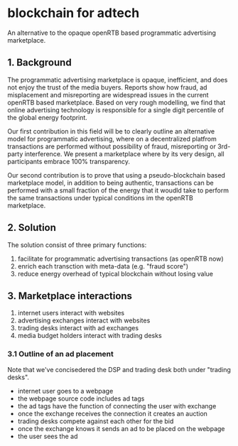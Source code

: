 # blockchain for adtech

An alternative to the opaque openRTB based programmatic advertising marketplace.

## 1. Background 

The programmatic advertising marketplace is opaque, inefficient, and does not enjoy the trust of the media buyers. Reports show how fraud, ad misplacement and misreporting are widespread issues in the current openRTB based marketplace. Based on very rough modelling, we find that online advertising technology is responsible for a single digit percentile of the global energy footprint. 

Our first contribution in this field will be to clearly outline an alternative model for programmatic advertising, where on a decentralized platfrom transactions are performed without possibility of fraud, misreporting or 3rd-party interference. We present a marketplace where by its very design, all participants embrace 100% transparency.

Our second contribution is to prove that using a pseudo-blockchain based marketplace model, in addition to being authentic, transactions can be performed with a small fraction of the energy that it woudld take to perform the same transactions under typical conditions im the openRTB marketplace.  


## 2. Solution

The solution consist of three primary functions: 

1) facilitate for programmatic advertising transactions (as openRTB now)
2) enrich each transction with meta-data (e.g. "fraud score") 
3) reduce energy overhead of typical blockchain without losing value  

## 3. Marketplace interactions

1) internet users interact with websites 
2) advertising exchanges interact with websites 
3) trading desks interact with ad exchanges
4) media budget holders interact with trading desks

### 3.1 Outline of an ad placement

Note that we've concisedered the DSP and trading desk both under "trading desks". 

- internet user goes to a webpage
- the webpage source code includes ad tags
- the ad tags have the function of connecting the user with exchange 
- once the exchange receives the connection it creates an auction 
- trading desks compete against each other for the bid
- once the exchange knows it sends an ad to be placed on the webpage
- the user sees the ad
